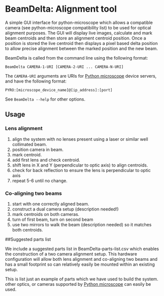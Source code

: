 # BeamDelta: Alignment tool

A simple GUI interface for python-microscope which allows a compatible
camera (see python-microscope compatibility list) to be used for
optical alignment purposes.  The GUI will display live images,
calculate and mark beam centroids and then store an alignment centroid
position. Once a position is stored the live centroid then displays a
pixel based delta position to allow precise alignment between the
marked position and the new beam.

BeamDelta is called from the command line using the following format:

    BeamDelta CAMERA-1-URI [CAMERA-2-URI ... CAMERA-N-URI]

The `CAMERA-URI` arguments are URIs for [Python
microscope](https://www.python-microscope.org/) device servers, and
have the following format:

    PYRO:[microscope_device_name]@[ip_address]:[port]

See `BeamDelta --help` for other options.

## Usage

### Lens alignment

1. align the system with no lenses present using a laser or similar well collimated
beam.
2. position camera in beam.
3. mark centroid.
4. add first lens and check centroid.
5. shift lens in X and Y (perpendicular to optic axis) to align centroids.
6. check for back reflection to ensure the lens is perpendicular to optic axis
7. repeat 5-6 until no change.

### Co-aligning two beams

1. start with one correctly aligned beam.
2. construct a dual camera setup (description needed!)
3. mark centroids on both cameras.
4. turn of first beam, turn on second beam
5. use two mirrors to walk the beam (description needed) so it matches both centroids.

##Suggested parts list

We include a suggested parts list in BeamDelta-parts-list.csv which
enables the construction of a two camera alignment setup. This
hardware configuration will allow both lens alignment and co-aligning
two beams and has a small footprint so can relatively easily be
mounted within an existing setup. 

This is list just an example of parts which we have used to build the
system. other optics, or cameras supported by [Python
microscope](https://www.python-microscope.org/) can
easily be used.

